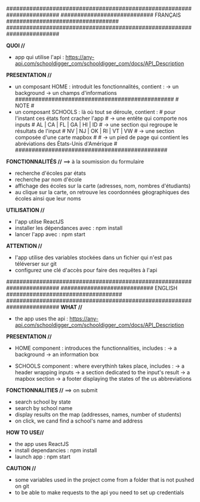 ########################################################################
############################ FRANÇAIS ##################################
########################################################################

**QUOI //**

 - app qui utilise l'api : https://any-api.com/schooldigger_com/schooldigger_com/docs/API_Description
 
**PRESENTATION //**

- un composant HOME : introduit les fonctionnalités, contient :
  -> un background 
  -> un champs d'informations                                                                 ################################################
                                                                                              #                    NOTE                      #
- un composant SCHOOLS : là où tout se déroule, contient :                                    #  pour l'instant ces états font cracher l'app #
  -> une entête qui comporte nos inputs                                                       #         AL | CA | FL | GA | HI | ID          # 
  -> une section qui regroupe le résultats de l'input                                         #         NV | NJ | OK | RI | VT | VW          #
  -> une section composée d'une carte mapbox                                                  #                                              #
  -> un pied de page qui contient les abréviations des États-Unis d'Amérique                  # ##############################################

**FONCTIONNALITÉS //**
==> à la soumission du formulaire
  - recherche d'écoles par états
  - recherche par nom d'école
  - affichage des écoles sur la carte (adresses, nom, nombres d'étudiants)
  - au clique sur la carte, on retrouve les coordonnées géographiques des écoles ainsi que leur noms
 
**UTILISATION //**
  - l'app utilse ReactJS
  - installer les dépendances avec : npm install 
  - lancer l'app avec : npm start
  
**ATTENTION //**
  - l'app utilise des variables stockées dans un fichier qui n'est pas téléverser sur git
  - configurez une clé d'accès pour faire des requêtes à l'api 

########################################################################
############################ ENGLISH ###################################
########################################################################
**WHAT //**

 - the app uses the api : https://any-api.com/schooldigger_com/schooldigger_com/docs/API_Description
 
**PRESENTATION //**

- HOME component : introduces the functionnalities, includes :
  -> a background 
  -> an information box
  
- SCHOOLS component : where everythinh takes place, includes :
  -> a header wrapping inputs
  -> a section dedicated to the input's result
  -> a mapbox section
  -> a footer displaying the states of the us abbreviations

**FONCTIONNALITIES //**
==> on submit
  - search school by state
  - search by school name
  - display results on the map (addresses, names, number of students)
  - on click, we cand find a school's name and address
 
**HOW TO USE//**
  - the app uses ReactJS
  - install dependancies : npm install 
  - launch app : npm start
  
**CAUTION //**
  - some variables used in the project come from a folder that is not pushed on git
  - to be able to make requests to the api you need to set up credentials 


